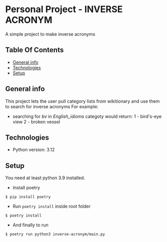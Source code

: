 Personal Project - INVERSE ACRONYM
============================
A simple project to make inverse acronyms


Table Of Contents
----------------------------
+ [General info](#general-info)
+ [Technologies](#technologies)
+ [Setup](#setup)

## General info
This project lets the user pull category lists from wikitionary and use them to search for inverse acronyms
For example:
- searching for *bv* in *English_idioms* categoty would return:
  1 - bird's-eye view
  2 - broken vessel

## Technologies
* Python version: 3.12


## Setup
You need at least python 3.9 installed.
+ Install poetry
```
$ pip install poetry
```
+ Run ```poetry install``` inside root folder
```
$ poetry install 
```
+ And finally to run
```
$ poetry run python3 inverse-acronym/main.py
```
